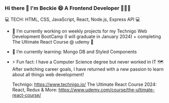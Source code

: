 ### Hi there 👋 I'm Beckie 😄 A Frontend Developer 👨🏼‍💻
 

<!--
**BeckieMorton/BeckieMorton** is a ✨ _special_ ✨ repository because its `README.md` (this file) appears on your GitHub profile. -->

💻 TECH: HTML, CSS, JavaScript, React, Node.js, Express API 💻

- 🔭 I’m currently working on weekly projects for my Technigo Web Development BootCamp (I will graduate in January 2024) + completing The Ultimate React Course @ udemy 🤩
- 🌱 I’m currently learning: Mongo DB and Styled Components
- ⚡ Fun fact: I have a Computer Science degree but never worked in IT 🗺️ After switching career goals, I have returned with a new passion to learn about all things web development!

  Technigo: https://www.technigo.io/
  The Ultimate React Course 2024: React, Redux & More: https://www.udemy.com/course/the-ultimate-react-course/


